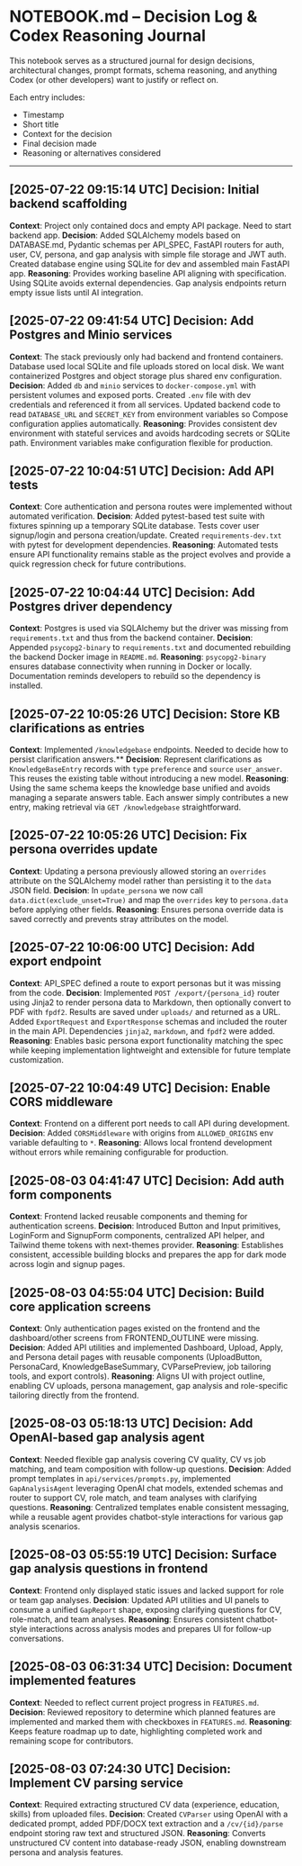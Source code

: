# NOTEBOOK.md – Decision Log & Codex Reasoning Journal

This notebook serves as a structured journal for design decisions, architectural changes, prompt formats, schema reasoning, and anything Codex (or other developers) want to justify or reflect on.

Each entry includes:
- Timestamp
- Short title
- Context for the decision
- Final decision made
- Reasoning or alternatives considered

---
## [2025-07-22 09:15:14 UTC] Decision: Initial backend scaffolding
**Context**: Project only contained docs and empty API package. Need to start backend app.
**Decision**: Added SQLAlchemy models based on DATABASE.md, Pydantic schemas per API_SPEC, FastAPI routers for auth, user, CV, persona, and gap analysis with simple file storage and JWT auth. Created database engine using SQLite for dev and assembled main FastAPI app.
**Reasoning**: Provides working baseline API aligning with specification. Using SQLite avoids external dependencies. Gap analysis endpoints return empty issue lists until AI integration.
## [2025-07-22 09:41:54 UTC] Decision: Add Postgres and Minio services
**Context**: The stack previously only had backend and frontend containers. Database used local SQLite and file uploads stored on local disk. We want containerized Postgres and object storage plus shared env configuration.
**Decision**: Added `db` and `minio` services to `docker-compose.yml` with persistent volumes and exposed ports. Created `.env` file with dev credentials and referenced it from all services. Updated backend code to read `DATABASE_URL` and `SECRET_KEY` from environment variables so Compose configuration applies automatically.
**Reasoning**: Provides consistent dev environment with stateful services and avoids hardcoding secrets or SQLite path. Environment variables make configuration flexible for production.
## [2025-07-22 10:04:51 UTC] Decision: Add API tests
**Context**: Core authentication and persona routes were implemented without automated verification.
**Decision**: Added pytest-based test suite with fixtures spinning up a temporary SQLite database. Tests cover user signup/login and persona creation/update. Created `requirements-dev.txt` with pytest for development dependencies.
**Reasoning**: Automated tests ensure API functionality remains stable as the project evolves and provide a quick regression check for future contributions.
## [2025-07-22 10:04:44 UTC] Decision: Add Postgres driver dependency
**Context**: Postgres is used via SQLAlchemy but the driver was missing from `requirements.txt` and thus from the backend container.
**Decision**: Appended `psycopg2-binary` to `requirements.txt` and documented rebuilding the backend Docker image in `README.md`.
**Reasoning**: `psycopg2-binary` ensures database connectivity when running in Docker or locally. Documentation reminds developers to rebuild so the dependency is installed.
## [2025-07-22 10:05:26 UTC] Decision: Store KB clarifications as entries
**Context**: Implemented `/knowledgebase` endpoints. Needed to decide how to persist clarification answers.**
**Decision**: Represent clarifications as `KnowledgeBaseEntry` records with `type` `preference` and `source` `user_answer`. This reuses the existing table without introducing a new model.
**Reasoning**: Using the same schema keeps the knowledge base unified and avoids managing a separate answers table. Each answer simply contributes a new entry, making retrieval via `GET /knowledgebase` straightforward.
## [2025-07-22 10:05:26 UTC] Decision: Fix persona overrides update
**Context**: Updating a persona previously allowed storing an `overrides` attribute on the SQLAlchemy model rather than persisting it to the `data` JSON field.
**Decision**: In `update_persona` we now call `data.dict(exclude_unset=True)` and map the `overrides` key to `persona.data` before applying other fields.
**Reasoning**: Ensures persona override data is saved correctly and prevents stray attributes on the model.
## [2025-07-22 10:06:00 UTC] Decision: Add export endpoint
**Context**: API_SPEC defined a route to export personas but it was missing from the code.
**Decision**: Implemented `POST /export/{persona_id}` router using Jinja2 to render persona data to Markdown, then optionally convert to PDF with `fpdf2`. Results are saved under `uploads/` and returned as a URL. Added `ExportRequest` and `ExportResponse` schemas and included the router in the main API. Dependencies `jinja2`, `markdown`, and `fpdf2` were added.
**Reasoning**: Enables basic persona export functionality matching the spec while keeping implementation lightweight and extensible for future template customization.
## [2025-07-22 10:04:49 UTC] Decision: Enable CORS middleware
**Context**: Frontend on a different port needs to call API during development.
**Decision**: Added `CORSMiddleware` with origins from `ALLOWED_ORIGINS` env variable defaulting to `*`.
**Reasoning**: Allows local frontend development without errors while remaining configurable for production.
## [2025-08-03 04:41:47 UTC] Decision: Add auth form components
**Context**: Frontend lacked reusable components and theming for authentication screens.
**Decision**: Introduced Button and Input primitives, LoginForm and SignupForm components, centralized API helper, and Tailwind theme tokens with next-themes provider.
**Reasoning**: Establishes consistent, accessible building blocks and prepares the app for dark mode across login and signup pages.
## [2025-08-03 04:55:04 UTC] Decision: Build core application screens
**Context**: Only authentication pages existed on the frontend and the dashboard/other screens from FRONTEND_OUTLINE were missing.
**Decision**: Added API utilities and implemented Dashboard, Upload, Apply, and Persona detail pages with reusable components (UploadButton, PersonaCard, KnowledgeBaseSummary, CVParsePreview, job tailoring tools, and export controls).
**Reasoning**: Aligns UI with project outline, enabling CV uploads, persona management, gap analysis and role-specific tailoring directly from the frontend.
## [2025-08-03 05:18:13 UTC] Decision: Add OpenAI-based gap analysis agent
**Context**: Needed flexible gap analysis covering CV quality, CV vs job matching, and team composition with follow-up questions.
**Decision**: Added prompt templates in `api/services/prompts.py`, implemented `GapAnalysisAgent` leveraging OpenAI chat models, extended schemas and router to support CV, role match, and team analyses with clarifying questions.
**Reasoning**: Centralized templates enable consistent messaging, while a reusable agent provides chatbot-style interactions for various gap analysis scenarios.

## [2025-08-03 05:55:19 UTC] Decision: Surface gap analysis questions in frontend
**Context**: Frontend only displayed static issues and lacked support for role or team gap analyses.
**Decision**: Updated API utilities and UI panels to consume a unified `GapReport` shape, exposing clarifying questions for CV, role-match, and team analyses.
**Reasoning**: Ensures consistent chatbot-style interactions across analysis modes and prepares UI for follow-up conversations.

## [2025-08-03 06:31:34 UTC] Decision: Document implemented features
**Context**: Needed to reflect current project progress in `FEATURES.md`.
**Decision**: Reviewed repository to determine which planned features are implemented and marked them with checkboxes in `FEATURES.md`.
**Reasoning**: Keeps feature roadmap up to date, highlighting completed work and remaining scope for contributors.

## [2025-08-03 07:24:30 UTC] Decision: Implement CV parsing service
**Context**: Required extracting structured CV data (experience, education, skills) from uploaded files.
**Decision**: Created `CVParser` using OpenAI with a dedicated prompt, added PDF/DOCX text extraction and a `/cv/{id}/parse` endpoint storing raw text and structured JSON.
**Reasoning**: Converts unstructured CV content into database-ready JSON, enabling downstream persona and analysis features.
